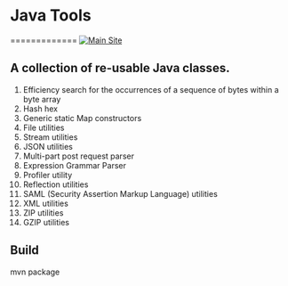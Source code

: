 
# Java Tools
=============
[![Main Site][gh-pages-shield]][gh-pages-link]

## A collection of re-usable Java classes.

1.  Efficiency search for the occurrences of a sequence of bytes within a byte array
2.  Hash hex
3.  Generic static Map constructors
4.  File utilities
5.  Stream utilities
6.  JSON utilities
7.  Multi-part post request parser
8.  Expression Grammar Parser
9.  Profiler utility
10. Reflection utilities
11. SAML (Security Assertion Markup Language) utilities
12. XML utilities
13. ZIP utilities
14. GZIP utilities

Build
-------
mvn package

[gh-pages-shield]: https://img.shields.io/badge/main%20site-imetaxas.github.io/java-tools.png?style=flat
[gh-pages-link]: https://imetaxas.github.io/java-tools